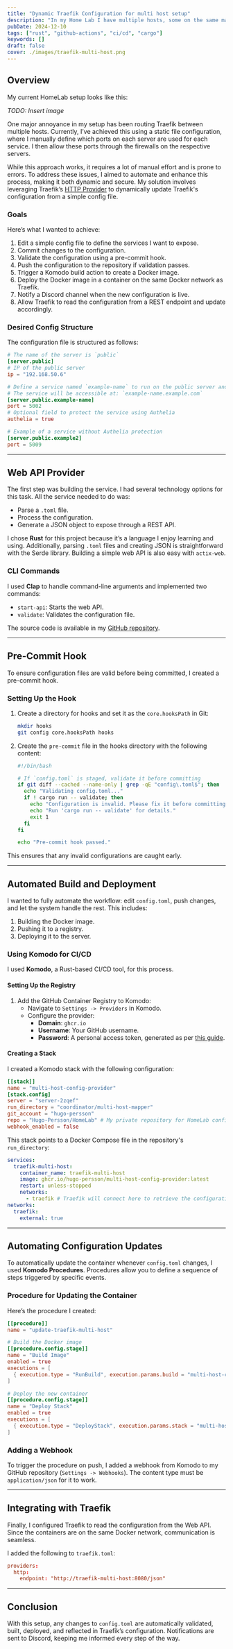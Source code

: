 ```yaml
---
title: "Dynamic Traefik Configuration for multi host setup"
description: "In my Home Lab I have multiple hosts, some on the same machine virtualized with proxmox and some on different machines. I want to have a single entrypoint to my homelab protected with Traefik and Authelia. This is how I set it up."
pubDate: 2024-12-10
tags: ["rust", "github-actions", "ci/cd", "cargo"]
keywords: []
draft: false
cover: ./images/traefik-multi-host.png
---
```


## Overview

My current HomeLab setup looks like this:

_TODO: Insert image_

One major annoyance in my setup has been routing Traefik between multiple hosts. Currently, I’ve achieved this using a static file configuration, where I manually define which ports on each server are used for each service. I then allow these ports through the firewalls on the respective servers.

While this approach works, it requires a lot of manual effort and is prone to errors. To address these issues, I aimed to automate and enhance this process, making it both dynamic and secure. My solution involves leveraging Traefik’s [HTTP Provider](https://doc.traefik.io/traefik/providers/http/) to dynamically update Traefik's configuration from a simple config file.

### Goals

Here’s what I wanted to achieve:

1. Edit a simple config file to define the services I want to expose.
2. Commit changes to the configuration.
3. Validate the configuration using a pre-commit hook.
4. Push the configuration to the repository if validation passes.
5. Trigger a Komodo build action to create a Docker image.
6. Deploy the Docker image in a container on the same Docker network as Traefik.
7. Notify a Discord channel when the new configuration is live.
8. Allow Traefik to read the configuration from a REST endpoint and update accordingly.

### Desired Config Structure

The configuration file is structured as follows:

```toml
# The name of the server is `public`
[server.public]
# IP of the public server
ip = "192.168.50.6"

# Define a service named `example-name` to run on the public server and expose port 5002.
# The service will be accessible at: `example-name.example.com`
[server.public.example-name]
port = 5002
# Optional field to protect the service using Authelia
authelia = true

# Example of a service without Authelia protection
[server.public.example2]
port = 5009
```

---

## Web API Provider

The first step was building the service. I had several technology options for this task. All the service needed to do was:

- Parse a `.toml` file.
- Process the configuration.
- Generate a JSON object to expose through a REST API.

I chose **Rust** for this project because it’s a language I enjoy learning and using. Additionally, parsing `.toml` files and creating JSON is straightforward with the Serde library. Building a simple web API is also easy with `actix-web`.

### CLI Commands

I used **Clap** to handle command-line arguments and implemented two commands:

- `start-api`: Starts the web API.
- `validate`: Validates the configuration file.

The source code is available in my [GitHub repository](https://github.com/Hugo-Persson/traefik-multi-host-mapper).

---

## Pre-Commit Hook

To ensure configuration files are valid before being committed, I created a pre-commit hook.

### Setting Up the Hook

1. Create a directory for hooks and set it as the `core.hooksPath` in Git:

   ```sh
   mkdir hooks
   git config core.hooksPath hooks
   ```

2. Create the `pre-commit` file in the hooks directory with the following content:

   ```bash
   #!/bin/bash

   # If `config.toml` is staged, validate it before committing
   if git diff --cached --name-only | grep -qE "config\.toml$"; then
     echo "Validating config.toml..."
     if ! cargo run -- validate; then
       echo "Configuration is invalid. Please fix it before committing."
       echo "Run 'cargo run -- validate' for details."
       exit 1
     fi
   fi

   echo "Pre-commit hook passed."
   ```

This ensures that any invalid configurations are caught early.

---

## Automated Build and Deployment

I wanted to fully automate the workflow: edit `config.toml`, push changes, and let the system handle the rest. This includes:

1. Building the Docker image.
2. Pushing it to a registry.
3. Deploying it to the server.

### Using Komodo for CI/CD

I used **Komodo**, a Rust-based CI/CD tool, for this process.

#### Setting Up the Registry

1. Add the GitHub Container Registry to Komodo:
   - Navigate to `Settings -> Providers` in Komodo.
   - Configure the provider:
     - **Domain**: `ghcr.io`
     - **Username**: Your GitHub username.
     - **Password**: A personal access token, generated as per [this guide](https://docs.github.com/en/packages/working-with-a-github-packages-registry/working-with-the-container-registry#authenticating-with-a-personal-access-token-classic).

#### Creating a Stack

I created a Komodo stack with the following configuration:

```toml
[[stack]]
name = "multi-host-config-provider"
[stack.config]
server = "server-2zqef"
run_directory = "coordinator/multi-host-mapper"
git_account = "hugo-persson"
repo = "Hugo-Persson/HomeLab" # My private repository for HomeLab configurations
webhook_enabled = false
```

This stack points to a Docker Compose file in the repository's `run_directory`:

```yaml
services:
  traefik-multi-host:
    container_name: traefik-multi-host
    image: ghcr.io/hugo-persson/multi-host-config-provider:latest
    restart: unless-stopped
    networks:
      - traefik # Traefik will connect here to retrieve the configuration
networks:
  traefik:
    external: true
```

---

## Automating Configuration Updates

To automatically update the container whenever `config.toml` changes, I used **Komodo Procedures**. Procedures allow you to define a sequence of steps triggered by specific events.

### Procedure for Updating the Container

Here’s the procedure I created:

```toml
[[procedure]]
name = "update-traefik-multi-host"

# Build the Docker image
[[procedure.config.stage]]
name = "Build Image"
enabled = true
executions = [
  { execution.type = "RunBuild", execution.params.build = "multi-host-config-provider", enabled = true }
]

# Deploy the new container
[[procedure.config.stage]]
name = "Deploy Stack"
enabled = true
executions = [
  { execution.type = "DeployStack", execution.params.stack = "multi-host-config-provider", enabled = true }
]
```

### Adding a Webhook

To trigger the procedure on push, I added a webhook from Komodo to my GitHub repository (`Settings -> Webhooks`). The content type must be `application/json` for it to work.

---

## Integrating with Traefik

Finally, I configured Traefik to read the configuration from the Web API. Since the containers are on the same Docker network, communication is seamless.

I added the following to `traefik.toml`:

```toml
providers:
  http:
    endpoint: "http://traefik-multi-host:8080/json"
```

---

## Conclusion

With this setup, any changes to `config.toml` are automatically validated, built, deployed, and reflected in Traefik’s configuration. Notifications are sent to Discord, keeping me informed every step of the way.
